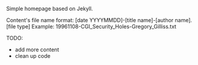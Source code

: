 Simple homepage based on Jekyll.

Content's file name format:
[date YYYYMMDD]-[title name]-[author name].[file type]
Example:
19961108-CGI_Security_Holes-Gregory_Gilliss.txt

TODO:
* add more content
* clean up code

